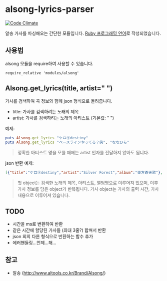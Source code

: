 # alsong-lyrics-parser 
[![Code Climate](https://codeclimate.com/github/Dogdriip/alsong-lyrics-parser/badges/gpa.svg)](https://codeclimate.com/github/Dogdriip/alsong-lyrics-parser)

알송 가사를 파싱해오는 간단한 모듈입니다. [Ruby 프로그래밍 언어](https://github.com/ruby/ruby)로 작성되었습니다.

## 사용법
alsong 모듈을 require하여 사용할 수 있습니다.
```
require_relative 'modules/alsong'
```
## Alsong.get_lyrics(title, artist=" ")
가사를 검색하여 곡 정보와 함께 json 형식으로 돌려줍니다.

* title: 가사를 검색하려는 노래의 제목
* artist: 가사를 검색하려는 노래의 아티스트 (기본값: " ")

예제:
```ruby 
puts Alsong.get_lyrics "ケロ⑨destiny"
puts Alsong.get_lyrics "ベースラインやってる？笑", "ななひら"
```
> 정확한 아티스트 명을 모를 때에는 artist 인자를 전달하지 않아도 됩니다.

json 반환 예제:
```json
[{"title":"ケロ⑨destiny","artist":"Silver Forest","album":"東方蒼天歌"},{"time":"00:00.43","text":" ... "},{"time":"00:00.43","text":" ... "},...]
```
> 첫 object는 검색한 노래의 제목, 아티스트, 앨범명으로 이루어져 있으며, 이후 가사 정보를 담은 object가 반복됩니다.
> 가사 object는 가사의 출력 시간, 가사 내용으로 이루어져 있습니다.

## TODO
* 시간을 ms로 변환하여 반환
* 같은 시간에 할당된 가사들 (최대 3줄?) 합쳐서 반환
* json 외의 다른 형식으로 반환하는 함수 추가
* 에러핸들링...언제...해...

## 참고
* 알송 (http://www.altools.co.kr/Brand/Alsong/)
